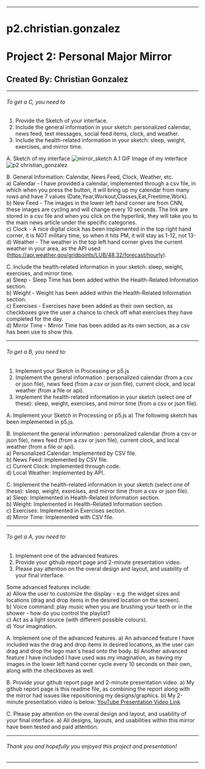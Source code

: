 --------------------------------------------------------------------------------------------------------------------------------------------------------------------

# p2.christian.gonzalez
# Project 2: Personal Major Mirror
## Created By: Christian Gonzalez

--------------------------------------------------------------------------------------------------------------------------------------------------------------------

###### To get a C, you need to
  1. Provide the Sketch of your interface.
  2. Include the general information in your sketch: personalized calendar, news feed, text messages, social feed items, clock, and weather.
  3. Include the health-related information in your sketch: sleep, weight, exercises, and mirror time.
  
  A. Sketch of my interface
![mirror_sketch](https://user-images.githubusercontent.com/83322401/201550841-ec716455-507b-4eb7-ad5e-e81a783f7975.png)
 A.1 GIF Image of my interface <br />
 ![p2 christian_gonzalez](https://user-images.githubusercontent.com/83322401/201551466-ba922d2b-1a6c-4574-93b5-e3ea18cedc8f.gif)

  B. General Information: Calendar, News Feed, Clock, Weather, etc.
     <br />a) Calendar - I have provided a calendar, implemented through a csv file, in which when you press the button, it will bring up my calendar from many rows and have        7 values (Date,Year,Workout,Classes,Eat,Freetime,Work).
     <br />b) New Feed - The images in the lower left hand corner are from CNN, these images are cycling and will change every 10 seconds. The link are stored in a csv file          and when you click on the hyperlink, they will take you to the main news article under the specific categories.
     <br />c) Clock - A nice digital clock has been implemented in the top right hand corner, it is NOT military time, so when it hits PM, it will stay as 1-12, not 13-
     <br />d) Weather - The weather in the top left hand corner gives the current weather in your area, as the API used                                                              (https://api.weather.gov/gridpoints/LUB/48,32/forecast/hourly).
  
  C. Include the health-related information in your sketch: sleep, weight, exercises, and mirror time.
    <br /> a) Sleep - Sleep Time has been added within the Health-Related Information section.
    <br /> b) Weight - Weight has been added within the Health-Related Information section.
    <br /> c) Exercises - Exercises have been added as their own section, as checkboxes give the user a chance to check off what exercises they have completed for the day.
     <br />d) Mirror Time - Mirror Time has been added as its own section, as a csv has been use to show this.
 
--------------------------------------------------------------------------------------------------------------------------------------------------------------------

###### To get a B, you need to:
  1. Implement your Sketch in Processing or p5.js
  2. Implement the general information : personalized calendar (from a csv or json file), news feed (from a csv or json file), current clock, and local weather (from a      file or api).
  3. Implement the health-related information in your sketch (select one of these): sleep, weight, exercises, and mirror time (from a csv or json file). 
  
  A. Implement your Sketch in Processing or p5.js
    a) The following sketch has been implemented in p5.js.

  B. Implement the general information : personalized calendar (from a csv or json file), news feed (from a csv or json file), current clock, and local weather (from a      file or api).
     <br />a) Personalized Calendar: Implemented by CSV file.
     <br />b) News Feed: Implemented by CSV file.
     <br />c) Current Clock: Implemented through code.
     <br />d) Local Weather: Implemented by API.
 
  C. Implement the health-related information in your sketch (select one of these): sleep, weight, exercises, and mirror time (from a csv or json file).
     <br />a) Sleep: Implemented in Health-Related Information section.
     <br />b) Weight: Implemented in Health-Related Information section.
     <br />c) Exercises: Implemented in Exercises section.
     <br />d) Mirror Time: Implemented with CSV file.

--------------------------------------------------------------------------------------------------------------------------------------------------------------------

###### To get a A, you need to:
  1. Implement one of the advanced features.
  2. Provide your github report page and 2-minute presentation video.
  3. Please pay attention on the overal design and layout, and usability of your final interface.

  Some advanced features include:
     <br />a) Allow the user to customize the display - e.g. the widget sizes and locations (drag and drop items in the desired location on the screen).
     <br />b) Voice command: play music when you are brushing your teeth or in the shower - how do you control the playlist?
     <br />c) Act as a light source (with different possible colours).
     <br /> d) Your imagination.

  A. Implement one of the advanced features.
    a) An advanced feature I have included was the drag and drop items in desired locations, as the user can drag and drop the lego man's head onto the body.
    b) Another advanced feature I have included I have used was my imagination, as having my images in the lower left hand corner cycle every 10 seconds on their own,     along with the checkboxes as well.
    
  B. Provide your github report page and 2-minute presentation video.
    a) My github report page is this readme file, as combining the report along with the mirror had issues like repositioning my designs/graphics.
    b) My 2-minute presentation video is below:
[YouTube Presentation Video Link](https://youtu.be/um76hHM0Ki0)
  
  C. Please pay attention on the overal design and layout, and usability of your final interface.
    a) All designs, layouts, and usabilities within this mirror have been tested and paid attention.

--------------------------------------------------------------------------------------------------------------------------------------------------------------------
###### Thank you and hopefully you enjoyed this project and presentation!
--------------------------------------------------------------------------------------------------------------------------------------------------------------------

